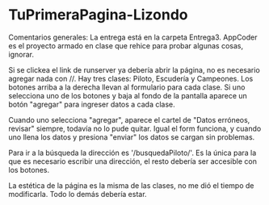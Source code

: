 # TuPrimeraPagina-Lizondo

Comentarios generales: La entrega está en la carpeta Entrega3. AppCoder es el proyecto armado en clase que rehice para probar algunas cosas, ignorar.

Si se clickea el link de runserver ya debería abrir la página, no es necesario agregar nada con //. Hay tres clases: Piloto, Escudería y Campeones. Los botones arriba a la derecha llevan al formulario para cada clase. Si uno selecciona uno de los botones y baja al fondo de la pantalla aparece un botón "agregar" para ingreser datos a cada clase. 

Cuando uno selecciona "agregar", aparece el cartel de "Datos erróneos, revisar" siempre, todavía no lo pude quitar. Igual el form funciona, y cuando uno llena los datos y presiona "enviar" los datos se cargan sin problemas. 

Para ir a la búsqueda la dirección es '/busquedaPiloto/'. Es la única para la que es necesario escribir una dirección, el resto debería ser accesible con los botones. 

La estética de la página es la misma de las clases, no me dió el tiempo de modificarla. Todo lo demás debería estar. 